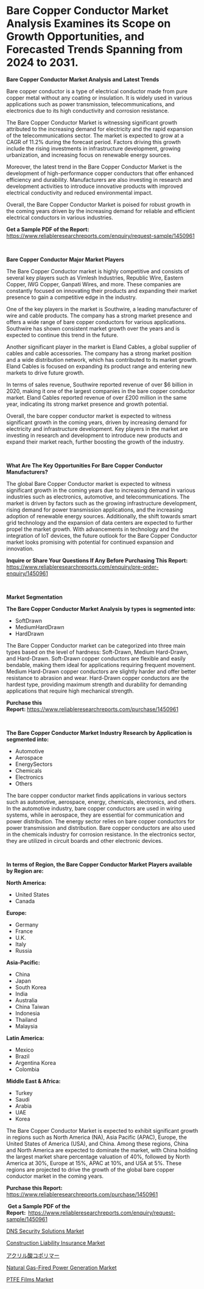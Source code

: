 <p><h1>Bare Copper Conductor Market Analysis Examines its Scope on Growth Opportunities, and Forecasted Trends Spanning from 2024 to 2031.</h1></p><p><strong>Bare Copper Conductor Market Analysis and Latest Trends</strong></p>
<p><p>Bare copper conductor is a type of electrical conductor made from pure copper metal without any coating or insulation. It is widely used in various applications such as power transmission, telecommunications, and electronics due to its high conductivity and corrosion resistance.</p><p>The Bare Copper Conductor Market is witnessing significant growth attributed to the increasing demand for electricity and the rapid expansion of the telecommunications sector. The market is expected to grow at a CAGR of 11.2% during the forecast period. Factors driving this growth include the rising investments in infrastructure development, growing urbanization, and increasing focus on renewable energy sources.</p><p>Moreover, the latest trend in the Bare Copper Conductor Market is the development of high-performance copper conductors that offer enhanced efficiency and durability. Manufacturers are also investing in research and development activities to introduce innovative products with improved electrical conductivity and reduced environmental impact.</p><p>Overall, the Bare Copper Conductor Market is poised for robust growth in the coming years driven by the increasing demand for reliable and efficient electrical conductors in various industries.</p></p>
<p><strong>Get a Sample PDF of the Report:&nbsp;</strong> <a href="https://www.reliableresearchreports.com/enquiry/request-sample/1450961">https://www.reliableresearchreports.com/enquiry/request-sample/1450961</a></p>
<p>&nbsp;</p>
<p><strong>Bare Copper Conductor Major Market Players</strong></p>
<p><p>The Bare Copper Conductor market is highly competitive and consists of several key players such as Vimlesh Industries, Republic Wire, Eastern Copper, IWG Copper, Ganpati Wires, and more. These companies are constantly focused on innovating their products and expanding their market presence to gain a competitive edge in the industry.</p><p>One of the key players in the market is Southwire, a leading manufacturer of wire and cable products. The company has a strong market presence and offers a wide range of bare copper conductors for various applications. Southwire has shown consistent market growth over the years and is expected to continue this trend in the future.</p><p>Another significant player in the market is Eland Cables, a global supplier of cables and cable accessories. The company has a strong market position and a wide distribution network, which has contributed to its market growth. Eland Cables is focused on expanding its product range and entering new markets to drive future growth.</p><p>In terms of sales revenue, Southwire reported revenue of over $6 billion in 2020, making it one of the largest companies in the bare copper conductor market. Eland Cables reported revenue of over £200 million in the same year, indicating its strong market presence and growth potential.</p><p>Overall, the bare copper conductor market is expected to witness significant growth in the coming years, driven by increasing demand for electricity and infrastructure development. Key players in the market are investing in research and development to introduce new products and expand their market reach, further boosting the growth of the industry.</p></p>
<p>&nbsp;</p>
<p><strong>What Are The Key Opportunities For Bare Copper Conductor Manufacturers?</strong></p>
<p><p>The global Bare Copper Conductor market is expected to witness significant growth in the coming years due to increasing demand in various industries such as electronics, automotive, and telecommunications. The market is driven by factors such as the growing infrastructure development, rising demand for power transmission applications, and the increasing adoption of renewable energy sources. Additionally, the shift towards smart grid technology and the expansion of data centers are expected to further propel the market growth. With advancements in technology and the integration of IoT devices, the future outlook for the Bare Copper Conductor market looks promising with potential for continued expansion and innovation.</p></p>
<p><strong>Inquire or Share Your Questions If Any Before Purchasing This Report:</strong> <a href="https://www.reliableresearchreports.com/enquiry/pre-order-enquiry/1450961">https://www.reliableresearchreports.com/enquiry/pre-order-enquiry/1450961</a></p>
<p>&nbsp;</p>
<p><strong>Market Segmentation</strong></p>
<p><strong>The Bare Copper Conductor Market Analysis by types is segmented into:</strong></p>
<p><ul><li>SoftDrawn</li><li>MediumHardDrawn</li><li>HardDrawn</li></ul></p>
<p><p>The Bare Copper Conductor market can be categorized into three main types based on the level of hardness: Soft-Drawn, Medium Hard-Drawn, and Hard-Drawn. Soft-Drawn copper conductors are flexible and easily bendable, making them ideal for applications requiring frequent movement. Medium Hard-Drawn copper conductors are slightly harder and offer better resistance to abrasion and wear. Hard-Drawn copper conductors are the hardest type, providing maximum strength and durability for demanding applications that require high mechanical strength.</p></p>
<p><strong>Purchase this Report:&nbsp;</strong><a href="https://www.reliableresearchreports.com/purchase/1450961">https://www.reliableresearchreports.com/purchase/1450961</a></p>
<p>&nbsp;</p>
<p><strong>The Bare Copper Conductor Market Industry Research by Application is segmented into:</strong></p>
<p><ul><li>Automotive</li><li>Aerospace</li><li>EnergySectors</li><li>Chemicals</li><li>Electronics</li><li>Others</li></ul></p>
<p><p>The bare copper conductor market finds applications in various sectors such as automotive, aerospace, energy, chemicals, electronics, and others. In the automotive industry, bare copper conductors are used in wiring systems, while in aerospace, they are essential for communication and power distribution. The energy sector relies on bare copper conductors for power transmission and distribution. Bare copper conductors are also used in the chemicals industry for corrosion resistance. In the electronics sector, they are utilized in circuit boards and other electronic devices.</p></p>
<p>&nbsp;</p>
<p><strong>In terms of Region, the Bare Copper Conductor Market Players available by Region are:</strong></p>
<p>
    <p> <strong> North America: </strong>
        <ul>
            <li>United States</li>
            <li>Canada</li>
        </ul>
        </p> 
    <p> <strong> Europe: </strong>
        <ul>
            <li>Germany</li>
            <li>France</li>
            <li>U.K.</li>
            <li>Italy</li>
            <li>Russia</li>
        </ul>
        </p> 
    <p> <strong> Asia-Pacific: </strong>
        <ul>
            <li>China</li>
            <li>Japan</li>
            <li>South Korea</li>
            <li>India</li>
            <li>Australia</li>
            <li>China Taiwan</li>
            <li>Indonesia</li>
            <li>Thailand</li>
            <li>Malaysia</li>
        </ul>
        </p> 
    <p> <strong> Latin America: </strong>
        <ul>
            <li>Mexico</li>
            <li>Brazil</li>
            <li>Argentina Korea</li>
            <li>Colombia</li>
        </ul>
        </p> 
    <p> <strong> Middle East & Africa: </strong>
        <ul>
            <li>Turkey</li>
            <li>Saudi</li>
            <li>Arabia</li>
            <li>UAE</li>
            <li>Korea</li>
        </ul>
    </p>
    </p>
<p><p>The Bare Copper Conductor Market is expected to exhibit significant growth in regions such as North America (NA), Asia Pacific (APAC), Europe, the United States of America (USA), and China. Among these regions, China and North America are expected to dominate the market, with China holding the largest market share percentage valuation of 40%, followed by North America at 30%, Europe at 15%, APAC at 10%, and USA at 5%. These regions are projected to drive the growth of the global bare copper conductor market in the coming years.</p></p>
<p><strong>Purchase this Report: </strong><a href="https://www.reliableresearchreports.com/purchase/1450961">https://www.reliableresearchreports.com/purchase/1450961</a></p>
<p>&nbsp;<strong>Get a Sample PDF of the Report:&nbsp;&nbsp;</strong><a href="https://www.reliableresearchreports.com/enquiry/request-sample/1450961">https://www.reliableresearchreports.com/enquiry/request-sample/1450961</a></p>
<p><strong></strong></p>
<p><p><a href="https://mire-aunt-385.notion.site/DNS-Security-Solutions-Market-Insights-Market-Players-and-Forecast-Till-2031-3c03c491cb594fa7ac21e6056074241b">DNS Security Solutions Market</a></p><p><a href="https://issuu.com/reportprime-2/docs/construction-liability-insurance-market-size-2030.">Construction Liability Insurance Market</a></p><p><a href="https://github.com/ksxzwxabcuynh011/Market-Research-Report-List-1/blob/main/1149890190169.md">アクリル酸コポリマー</a></p><p><a href="https://issuu.com/reportprime-2/docs/natural-gas-fired-power-generation-market-size-203">Natural Gas-Fired Power Generation Market</a></p><p><a href="https://github.com/dx0328/Market-Research-Report-List-1/blob/main/ptfe-films-market.md">PTFE Films Market</a></p></p>